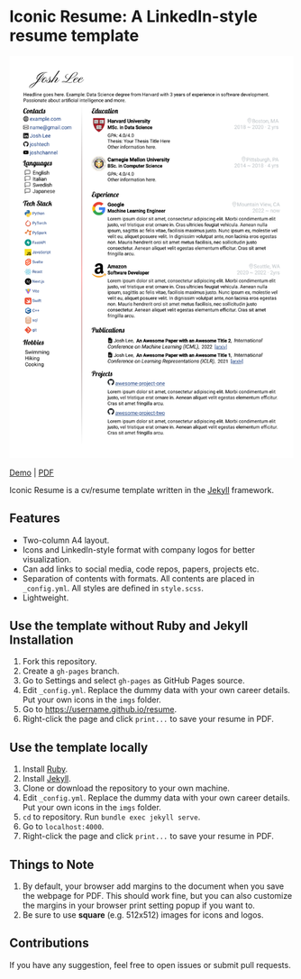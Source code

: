 # Iconic Resume: A LinkedIn-style resume template

![resume preview](/resume.png)

[Demo](https://iconic-resume.netlify.app/) | [PDF](/resume.pdf)

Iconic Resume is a cv/resume template written in the [Jekyll](https://jekyllrb.com/) framework. 

## Features

- Two-column A4 layout.
- Icons and LinkedIn-style format with company logos for better visualization.
- Can add links to social media, code repos, papers, projects etc.
- Separation of contents with formats. All contents are placed in `_config.yml`. All styles are defined in `style.scss`. 
- Lightweight.

## Use the template without Ruby and Jekyll Installation

1. Fork this repository.
2. Create a `gh-pages` branch.
3. Go to Settings and select `gh-pages` as GitHub Pages source.
4. Edit `_config.yml`. Replace the dummy data with your own career details. Put your own icons in the `imgs` folder.
5. Go to https://username.github.io/resume.
6. Right-click the page and click `print...` to save your resume in PDF.

## Use the template locally

1. Install [Ruby](https://www.ruby-lang.org/en/).
2. Install [Jekyll](https://jekyllrb.com/docs/).
3. Clone or download the repository to your own machine.
4. Edit `_config.yml`. Replace the dummy data with your own career details. Put your own icons in the `imgs` folder.
5. `cd` to repository. Run `bundle exec jekyll serve`. 
6. Go to `localhost:4000`.
7. Right-click the page and click `print...` to save your resume in PDF.


## Things to Note

1. By default, your browser add margins to the document when you save the webpage for PDF. This should work fine, but you can also customize the margins in your browser print setting popup if you want to.
2. Be sure to use **square** (e.g. 512x512) images for icons and logos.

## Contributions

If you have any suggestion, feel free to open issues or submit pull requests.